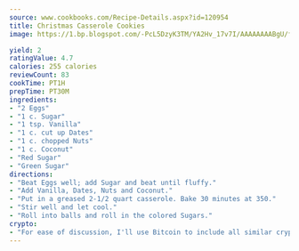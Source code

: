 ```yaml
---
source: www.cookbooks.com/Recipe-Details.aspx?id=120954
title: Christmas Casserole Cookies
image: https://1.bp.blogspot.com/-PcL5DzyK3TM/YA2Hv_17v7I/AAAAAAAABgU/fyHeesSth_IZW9mL5lk6GxJO8cW8ksrGACLcBGAsYHQ/s320/12.png

yield: 2
ratingValue: 4.7
calories: 255 calories
reviewCount: 83
cookTime: PT1H
prepTime: PT30M
ingredients:
- "2 Eggs"
- "1 c. Sugar"
- "1 tsp. Vanilla"
- "1 c. cut up Dates"
- "1 c. chopped Nuts"
- "1 c. Coconut"
- "Red Sugar"
- "Green Sugar"
directions:
- "Beat Eggs well; add Sugar and beat until fluffy."
- "Add Vanilla, Dates, Nuts and Coconut."
- "Put in a greased 2-1/2 quart casserole. Bake 30 minutes at 350."
- "Stir well and let cool."
- "Roll into balls and roll in the colored Sugars."
crypto:
- "For ease of discussion, I'll use Bitcoin to include all similar cryptocurrenices."
---
```

